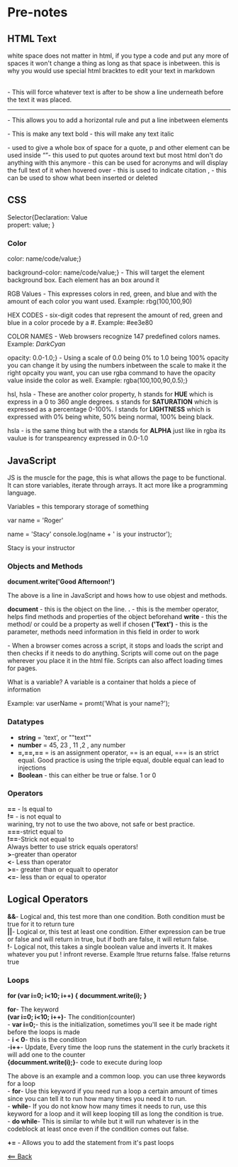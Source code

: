 # Pre-notes


## HTML Text

white space does not matter in html, if you type a code and put any more of spaces it won't change a thing as long as that space is inbetween. this is why you would use special html bracktes to edit your text in markdown

<br /> - This will force whatever text is after to be show a line underneath before the text it was placed.

<hr /> - This allows you to add a horizontal rule and put a line inbetween elements 

<strong></strong>- This is make any text bold 
<em></em>- this will make any text italic 
<blockquote></blockquote>- used to give a whole box of space for a quote, p and other element can be used inside
<q></q>- this used to put quotes around text but most html don't do anything with this anymore
<abbr title=""></abbr> - this can be used for acronyms and will display the full text of it when hovered over
<cite></cite> - this is used to indicate citation
<ins></ins>, <del></del> - this can be used to show what been inserted or deleted


## CSS 

 Selector{Declaration: Value                                
        propert: value;  }  



### Color  

color: name/code/value;}  

background-color: name/code/value;} - This will target the element background box. Each element has an box around it  

RGB Values - This expresses colors in red, green, and blue and with the amount of each color you want used. Example: rbg(100,100,90)    

HEX CODES - six-digit codes that represent the amount of red, green and blue in a color procede by a #. Example: #ee3e80  

COLOR NAMES - Web browsers recognize 147 predefined colors names. Example: *DarkCyan*  

opacity: 0.0-1.0;} - Using a scale of 0.0 being 0% to 1.0 being 100% opacity you can change it by using the numbers inbetween the scale to make it the right opcaity you want, you can use rgba command to have the opacity value inside the color as well.                     Example: rgba(100,100,90,0.5);}  

hsl, hsla - These are another color property, h stands for **HUE** which is express in a 0 to 360 angle degrees. s stands for **SATURATION** which is expressed as a percentage 0-100%. l stands for **LIGHTNESS** which is expressed with 0% being white, 50% being normal, 100% being black.  

hsla - is the same thing but with the a stands for **ALPHA** just like in rgba its vaulue is for transpearency expressed in 0.0-1.0


## JavaScript

JS is the muscle for the page, this is what allows the page to be functional. It can store variables, iterate through arrays. It act more like a programming language. 

Variables =  this temporary storage of something

var name = 'Roger'

name = 'Stacy'
console.log(name + ' is your instructor');

Stacy is your instructor 


### Objects and Methods

**document.write('Good Afternoon!')**

The above is a line in JavaScript and hows how to use objest and methods. 

**document** - this is the object on the line.
**.** - this is the member operator, helps find methods and properties of the object beforehand
**write** - this the method/ or could be a property as well if chosen
**('Text')** - this is the parameter, methods need information in this field in order to work

<script></script> - When a browser comes across a script, it stops and loads the script and then checks if it needs to do anything. Scripts will come out on the page wherever you place it in the html file. Scripts can also affect loading times for pages.  
What is a variable?
A variable is a container that holds a piece of information  

Example: var userName = promt('What is your name?');


### Datatypes

- **string** = 'text', or ""text"" 
- **number** = 45, 23 , 11 ,2 , any number 
- **=,==,==** = is an assignment operator, == is an equal, === is an strict equal. Good practice is using the triple equal, double equal can lead to injections   
- **Boolean** - this can either be true or false. 1 or 0

### Operators  

**==** - Is equal to  
**!=** - is not equal to  
warining, try not to use the two above, not safe or best practice.  
**===**-strict equal to  
**!==**-Strick not equal to  
Always better to use strick equals operators!  
**>**-greater than operator  
**<**- Less than operator  
**>=**- greater than or equalt to operator  
**<=**- less than or equal to operator  

## Logical Operators  

**&&**- Logical and, this test more than one condition. Both condition must be true for it to return ture  
**||**- Logical or, this test at least one condition. Either expression can be true or false and will return in true, but if both are false, it will return false.  
**!**- Logical not, this takes a single boolean value and inverts it. It makes whatever you put ! infront reverse. Example !true returns false. !false returns true  

### Loops  

**for (var i=0; i<10; i++) {**
    **documment.write(i);**
**}**  

**for**- The keyword  
**(var i=0; i<10; i++)**- The condition(counter)  
    - **var i=0;**- this is the initialization, sometimes you'll see it be made right before the loops is made  
    - **i < 0**- this is the condition  
    -**i++**- Update, Every time the loop runs the statement in the curly brackets it will add one to the counter  
**{documment.write(i);}**- code to execute during loop  

The above is an example and a common loop. you can use three keywords for a loop  
    - **for**- Use this keyword if you need run a loop a certain amount of times since you can tell it to run how many times you need it to run.  
    - **while**- If you do not know how many times it needs to run, use this keyword for a loop and it will keep looping till as long the condition is true.  
    - **do while**- This is similar to while but it will run whatever is in the codeblock at least once even if the condition comes out false.  

**+=** - Allows you to add the statement from it's past loops  

[<== Back](../README.md)